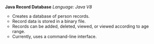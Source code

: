 <b>Java Record Database</b>
<i>Language: Java V8</i>
<ul style="list-style-type:circle">
<li>Creates a database of person records.</li>
<li>Record data is stored in a binary file.</li>
<li>Records can be added, deleted, viewed, or viewed according to age range.</li>
<li>Currently, uses a command-line interface.</li>
</ul>
